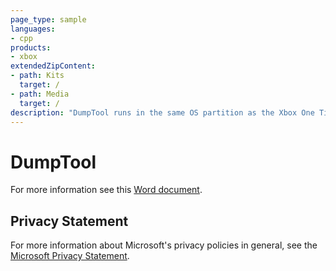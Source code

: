 ```yaml
---
page_type: sample
languages:
- cpp
products:
- xbox
extendedZipContent:
- path: Kits
  target: /
- path: Media
  target: /
description: "DumpTool runs in the same OS partition as the Xbox One Title and generates a crash dump for another process that you specify by name as an argument to the tool."
---
```


# DumpTool

For more information see this [Word document](https://github.com/microsoft/Xbox-ATG-Samples/blob/master/XDKSamples/Tools/DumpTool/Readme.docx).

## Privacy Statement

For more information about Microsoft's privacy policies in general, see the [Microsoft Privacy Statement](https://privacy.microsoft.com/en-us/privacystatement/).
